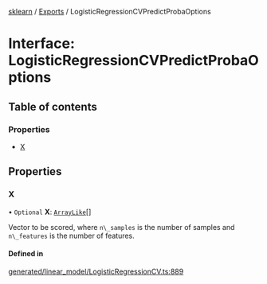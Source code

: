 [sklearn](../readme.md) / [Exports](../modules.md) / LogisticRegressionCVPredictProbaOptions

# Interface: LogisticRegressionCVPredictProbaOptions

## Table of contents

### Properties

- [X](LogisticRegressionCVPredictProbaOptions.md#x)

## Properties

### X

• `Optional` **X**: [`ArrayLike`](../modules.md#arraylike)[]

Vector to be scored, where `n\_samples` is the number of samples and `n\_features` is the number of features.

#### Defined in

[generated/linear_model/LogisticRegressionCV.ts:889](https://github.com/transitive-bullshit/scikit-learn-ts/blob/367336a/packages/sklearn/src/generated/linear_model/LogisticRegressionCV.ts#L889)
